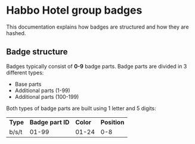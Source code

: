 # Habbo Hotel group badges
This documentation explains how badges are structured and how they are hashed.

## Badge structure
Badges typically consist of <b>0-9</b> badge parts. Badge parts are divided in 3 different types:
- Base parts
- Additional parts (1-99)
- Additional parts (100-199)

Both types of badge parts are built using 1 letter and 5 digits:

<table>
<tr>
<td><b>Type</b></td>
<td><b>Badge part ID</b></td>
<td><b>Color</b></td>
<td><b>Position</b></td>
</tr>
<tr>
<td> b/s/t</td>
<td> 01-99</td>
<td> 01-24</td>
<td> 0-8</td>
</tr>
</table>
